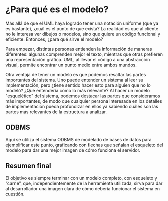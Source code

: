 # ¿Para qué es el modelo?

Más allá de que el UML haya logrado tener una notación uniforme (que ya es bastante), ¿cuál es el punto de que exista? La realidad es que al cliente no le interesa ver dibujos o modelos, sino que quiere un código funcional y eficiente. Entonces, ¿para qué sirve el modelo?

Para empezar, distintas personas entienden la información de maneras diferentes: algunas comprenden mejor el texto, mientras que otras prefieren una representación gráfica. UML, al llevar el código a una abstracción visual, permite encontrar un punto medio entre ambos mundos.

Otra ventaja de tener un modelo es que podemos resaltar las partes importantes del sistema. Uno puede entender un sistema al leer su implementación, pero ¿tiene sentido hacer esto para alguien que no lo modeló? ¿Qué entendería como lo más relevante? Al hacer un modelo "esquelético" del sistema, podemos destacar las partes que consideramos más importantes, de modo que cualquier persona interesada en los detalles de implementación pueda profundizar en ellos ya sabiendo cuáles son las partes más relevantes de la estructura a analizar.

## ODBMS

Aquí se utiliza el sistema ODBMS de modelado de bases de datos para ejemplificar este punto, graficando con flechas que señalan el esqueleto del modelo para dar una mejor imagen de cómo funciona el servidor.

## Resumen final

El objetivo es siempre terminar con un modelo completo, con esqueleto y “carne”, que, independientemente de la herramienta utilizada, sirva para dar al desarrollador una imagen clara de cómo debería funcionar el sistema en cuestión.

